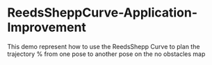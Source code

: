 # ReedsSheppCurve-Application-Improvement
This demo represent how to use the ReedsShepp Curve to plan the trajectory % from one pose to another pose on the no obstacles map
